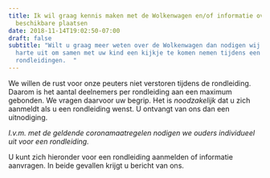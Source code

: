 ```yaml
---
title: Ik wil graag kennis maken met de Wolkenwagen en/of informatie over
  beschikbare plaatsen
date: 2018-11-14T19:02:50-07:00
draft: false
subtitle: "Wilt u graag meer weten over de Wolkenwagen dan nodigen wij u van
  harte uit om samen met uw kind een kijkje te komen nemen tijdens een van onze
  rondleidingen.  "
---
```

We willen de rust voor onze peuters niet verstoren tijdens de rondleiding. Daarom is het aantal deelnemers per rondleiding aan een maximum gebonden. We vragen daarvoor uw begrip. Het is *noodzakelijk* dat u zich aanmeldt als u een rondleiding wenst. U ontvangt van ons dan een uitnodiging. 

*I.v.m. met de geldende coronamaatregelen nodigen we ouders individueel uit voor een rondleiding.*

U kunt zich hieronder voor een rondleiding aanmelden of informatie aanvragen. In beide gevallen krijgt u bericht van ons.